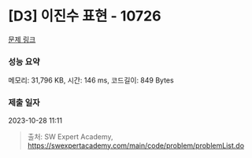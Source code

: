 # [D3] 이진수 표현 - 10726 

[문제 링크](https://swexpertacademy.com/main/code/problem/problemDetail.do?contestProbId=AXRSXf_a9qsDFAXS) 

### 성능 요약

메모리: 31,796 KB, 시간: 146 ms, 코드길이: 849 Bytes

### 제출 일자

2023-10-28 11:11



> 출처: SW Expert Academy, https://swexpertacademy.com/main/code/problem/problemList.do